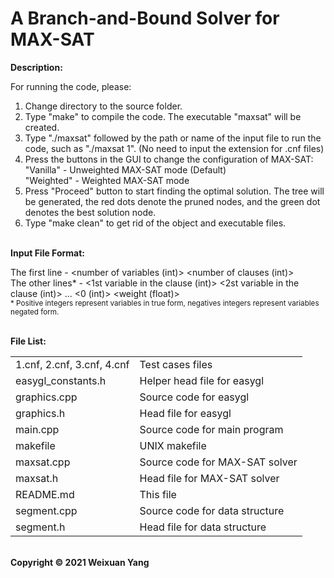 # A Branch-and-Bound Solver for MAX-SAT
<b>Description:</b><br>

For running the code, please:
1) Change directory to the source folder.
2) Type "make" to compile the code. The executable "maxsat" will be created.
3) Type "./maxsat" followed by the path or name of the input file to run the code, such as "./maxsat 1". (No need to input the extension for .cnf files)
4) Press the buttons in the GUI to change the configuration of MAX-SAT:<br>
   "Vanilla" - Unweighted MAX-SAT mode (Default) <br>
   "Weighted" - Weighted MAX-SAT mode <br>
5) Press "Proceed" button to start finding the optimal solution. The tree will be generated, the red dots denote the pruned nodes, and the green dot denotes the best solution node.
6) Type "make clean" to get rid of the object and executable files.

<br><b>Input File Format:</b><br>

The first line - <number of variables (int)> <number of clauses (int)> <br>
The other lines\* - <1st variable in the clause (int)> <2st variable in the clause (int)> ... <0 (int)> <weight (float)> <br>
<sub>\* Positive integers represent variables in true form, negatives integers represent variables negated form.</sub>

<br><b>File List:</b><br>

<table border="0">
    <tr>
        <td>1.cnf, 2.cnf, 3.cnf, 4.cnf</td>
        <td>Test cases files</td>
    </tr>
    <tr>
        <td>easygl_constants.h</td>
        <td>Helper head file for easygl</td>
    </tr>
    <tr>
        <td>graphics.cpp</td>
        <td>Source code for easygl</td>
    </tr>
    <tr>
        <td>graphics.h</td>
        <td>Head file for easygl</td>
    </tr>
    <tr>
        <td>main.cpp</td>
        <td>Source code for main program</td>
    </tr>
    <tr>
        <td>makefile</td>
        <td>UNIX makefile</td>
    </tr>
    <tr>
        <td>maxsat.cpp</td>
        <td>Source code for MAX-SAT solver</td>
    </tr>
    <tr>
        <td>maxsat.h</td>
        <td>Head file for MAX-SAT solver</td>
    </tr>
    <tr>
        <td>README.md</td>
        <td>This file</td>
    </tr>
    <tr>
        <td>segment.cpp</td>
        <td>Source code for data structure</td>
    </tr>
    <tr>
        <td>segment.h</td>
        <td>Head file for data structure</td>
    </tr>
</table>


<br><b>Copyright © 2021 Weixuan Yang</b>
